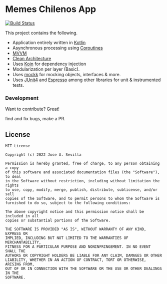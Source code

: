 # Memes Chilenos App

[![Build Status](https://travis-ci.org/joemccann/dillinger.svg?branch=master)](https://travis-ci.org/joemccann/dillinger)

This project contains the following.

  - Application entirely written in [Kotlin](https://kotlinlang.org)
  - Asynchronous processing using [Coroutines](https://kotlin.github.io/kotlinx.coroutines/)
  - [MVVM]
  - [Clean Architecture]
  - Uses [Koin](https://github.com/InsertKoinIO/koin) for dependency injection
  - Modularization per layer (Basic).
  - Uses [mockk](https://github.com/mockk/mockk) for mocking objects, interfaces & more.
  - Uses [JUnit4](https://developer.android.com/training/testing/junit-rules) and [Espresso](https://developer.android.com/training/testing/espresso) among other libraries for unit & instrumented tests.

### Development

Want to contribute? Great!

find and fix bugs, make a PR.

License
----
```
MIT License

Copyright (c) 2022 Jose A. Sevilla

Permission is hereby granted, free of charge, to any person obtaining a copy
of this software and associated documentation files (the "Software"), to deal
in the Software without restriction, including without limitation the rights
to use, copy, modify, merge, publish, distribute, sublicense, and/or sell
copies of the Software, and to permit persons to whom the Software is
furnished to do so, subject to the following conditions:

The above copyright notice and this permission notice shall be included in all
copies or substantial portions of the Software.

THE SOFTWARE IS PROVIDED "AS IS", WITHOUT WARRANTY OF ANY KIND, EXPRESS OR
IMPLIED, INCLUDING BUT NOT LIMITED TO THE WARRANTIES OF MERCHANTABILITY,
FITNESS FOR A PARTICULAR PURPOSE AND NONINFRINGEMENT. IN NO EVENT SHALL THE
AUTHORS OR COPYRIGHT HOLDERS BE LIABLE FOR ANY CLAIM, DAMAGES OR OTHER
LIABILITY, WHETHER IN AN ACTION OF CONTRACT, TORT OR OTHERWISE, ARISING FROM,
OUT OF OR IN CONNECTION WITH THE SOFTWARE OR THE USE OR OTHER DEALINGS IN THE
SOFTWARE.
```
   [Kotlin Coroutines]: <https://kotlinlang.org/docs/reference/coroutines-overview.html>
   [MVVM]: <https://developer.android.com/jetpack/docs/guide>
   [Clean Architecture]: <https://proandroiddev.com/clean-architecture-data-flow-dependency-rule-615ffdd79e29>

